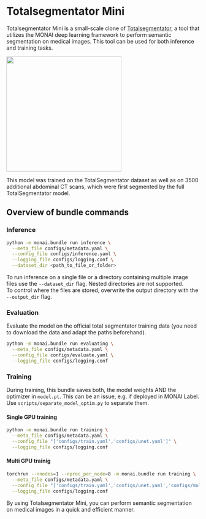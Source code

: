 # Totalsegmentator Mini

Totalsegmentator Mini is a small-scale clone of [Totalsegmentator](https://github.com/wasserth/TotalSegmentator), a tool that utilizes the MONAI deep learning framework to perform semantic segmentation on medical images. This tool can be used for both inference and training tasks.

<img src="https://user-images.githubusercontent.com/37253540/216309343-ab6e3d64-2f13-43b4-93c0-4fa85e8e57fa.png"  width="300" height="300">

This model was trained on the TotalSegmentator dataset as well as on 3500 additional abdominal CT scans, which were first segmented by the full TotalSegmentator model. 

## Overview of bundle commands
### Inference

```bash
python -m monai.bundle run inference \
  --meta_file configs/metadata.yaml \
  --config_file configs/inference.yaml \
  --logging_file configs/logging.conf \
  --dataset_dir <path_to_file_or_folder>
```
To run inference on a single file or a directory containing multiple image files use the `--dataset_dir` flag. 
Nested directories are not supported.   
To control where the files are stored, overwrite the output directory with the `--output_dir` flag. 

### Evaluation
Evaluate the model on the official total segmentator training data (you need to download the data and adapt the paths beforehand). 
```bash
python -m monai.bundle run evaluating \
  --meta_file configs/metadata.yaml \
  --config_file configs/evaluate.yaml \
  --logging_file configs/logging.conf
```

### Training

During training, this bundle saves both, the model weights AND the optimizer in `model.pt`. This can be an issue, e.g. if deployed in MONAI Label. Use `scripts/separate_model_optim.py` to separate them. 

#### Single GPU training

```bash
python -m monai.bundle run training \
  --meta_file configs/metadata.yaml \
  --config_file "['configs/train.yaml','configs/unet.yaml']" \
  --logging_file configs/logging.conf
```

#### Multi GPU trainig

```bash
torchrun --nnodes=1 --nproc_per_node=8 -m monai.bundle run training \
  --meta_file configs/metadata.yaml \
  --config_file "['configs/train.yaml','configs/unet.yaml','configs/multi_gpu_train.yaml']" \
  --logging_file configs/logging.conf
```
By using Totalsegmentator Mini, you can perform semantic segmentation on medical images in a quick and efficient manner.
